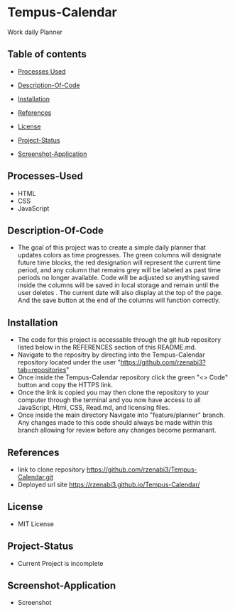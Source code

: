 # Tempus-Calendar
Work daily Planner 


## Table of contents
* [Processes Used](#processes-used)
* [Description-Of-Code](#description-of-code)
* [Installation](#installation)
* [References](#references)

* [License](#license)
* [Project-Status](#project-status)
* [Screenshot-Application](#screenshot-application)



## Processes-Used

* HTML
* CSS
* JavaScript


## Description-Of-Code

* The goal of this project was to create a simple daily planner that updates colors as time progresses. The green columns will designate future time blocks, the red designation will represent the current time period, and any column that remains grey will be labeled as past time periods no longer available. Code will be adjusted so anything saved inside the columns will be saved in local storage and remain until the user deletes . The current date will also display at the top of the page. And the save button at the end of the columns will function correctly.


## Installation

* The code for this project is accessable through the git hub repository listed below in the REFERENCES section of this README.md.
* Navigate to the repositry by directing into the Tempus-Calendar repository located under the user "https://github.com/rzenabi3?tab=repositories"
* Once inside the Tempus-Calendar repository click the green "<> Code" button and copy the HTTPS link.
* Once the link is copied you may then clone the repository to your computer through the terminal and you now have access to all JavaScript, Html, CSS, Read.md, and licensing files.
* Once inside the main directory Navigate into "feature/planner" branch. Any changes made to this code should always be made within this branch allowing for review before any changes become permanant.

## References
* link to clone repository https://github.com/rzenabi3/Tempus-Calendar.git
* Deployed url site https://rzenabi3.github.io/Tempus-Calendar/

## License

* MIT License

## Project-Status

* Current Project is incomplete

## Screenshot-Application
 * Screenshot
  